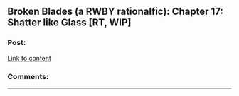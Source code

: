 ## Broken Blades (a RWBY rationalfic): Chapter 17: Shatter like Glass [RT, WIP]

### Post:

[Link to content](https://www.fanfiction.net/s/12466638/18/Broken-Blades)

### Comments:

---

